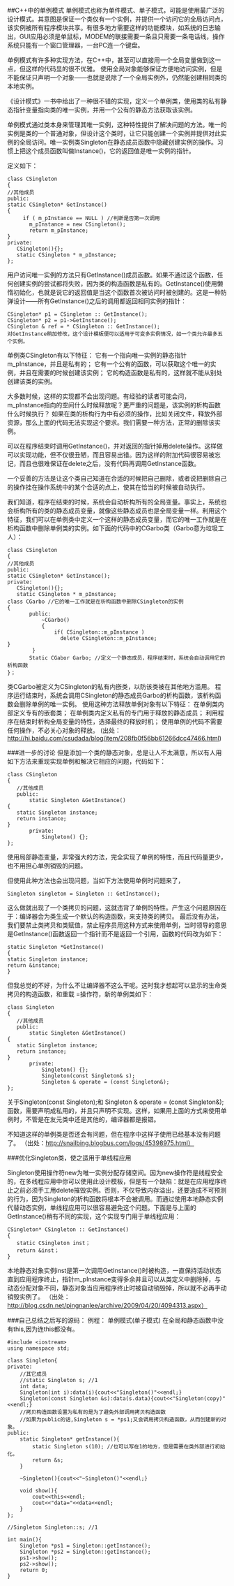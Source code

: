 ##C++中的单例模式
  单例模式也称为单件模式、单子模式，可能是使用最广泛的设计模式。其意图是保证一个类仅有一个实例，并提供一个访问它的全局访问点，该实例被所有程序模块共享。有很多地方需要这样的功能模块，如系统的日志输出，GUI应用必须是单鼠标，MODEM的联接需要一条且只需要一条电话线，操作系统只能有一个窗口管理器，一台PC连一个键盘。
 
单例模式有许多种实现方法，在C++中，甚至可以直接用一个全局变量做到这一点，但这样的代码显的很不优雅。 使用全局对象能够保证方便地访问实例，但是不能保证只声明一个对象——也就是说除了一个全局实例外，仍然能创建相同类的本地实例。

《设计模式》一书中给出了一种很不错的实现，定义一个单例类，使用类的私有静态指针变量指向类的唯一实例，并用一个公有的静态方法获取该实例。

单例模式通过类本身来管理其唯一实例，这种特性提供了解决问题的方法。唯一的实例是类的一个普通对象，但设计这个类时，让它只能创建一个实例并提供对此实例的全局访问。唯一实例类Singleton在静态成员函数中隐藏创建实例的操作。习惯上把这个成员函数叫做Instance()，它的返回值是唯一实例的指针。

定义如下：

	class CSingleton
	{
	//其他成员
	public:
	static CSingleton* GetInstance()
	{
	     if ( m_pInstance == NULL ) //判断是否第一次调用
	       m_pInstance = new CSingleton();
	       return m_pInstance;
	}
	private:
	   CSingleton(){};
	   static CSingleton * m_pInstance;
	};

用户访问唯一实例的方法只有GetInstance()成员函数。如果不通过这个函数，任何创建实例的尝试都将失败，因为类的构造函数是私有的。GetInstance()使用懒惰初始化，也就是说它的返回值是当这个函数首次被访问时被创建的。这是一种防弹设计——所有GetInstance()之后的调用都返回相同实例的指针：

	CSingleton* p1 = CSingleton :: GetInstance();
	CSingleton* p2 = p1->GetInstance();
	CSingleton & ref = * CSingleton :: GetInstance();
	对GetInstance稍加修改，这个设计模板便可以适用于可变多实例情况，如一个类允许最多五个实例。
 
单例类CSingleton有以下特征：
它有一个指向唯一实例的静态指针m_pInstance，并且是私有的；
它有一个公有的函数，可以获取这个唯一的实例，并且在需要的时候创建该实例；
它的构造函数是私有的，这样就不能从别处创建该类的实例。
 
大多数时候，这样的实现都不会出现问题。有经验的读者可能会问，m_pInstance指向的空间什么时候释放呢？更严重的问题是，该实例的析构函数什么时候执行？
如果在类的析构行为中有必须的操作，比如关闭文件，释放外部资源，那么上面的代码无法实现这个要求。我们需要一种方法，正常的删除该实例。

可以在程序结束时调用GetInstance()，并对返回的指针掉用delete操作。这样做可以实现功能，但不仅很丑陋，而且容易出错。因为这样的附加代码很容易被忘记，而且也很难保证在delete之后，没有代码再调用GetInstance函数。

一个妥善的方法是让这个类自己知道在合适的时候把自己删除，或者说把删除自己的操作挂在操作系统中的某个合适的点上，使其在恰当的时候被自动执行。

我们知道，程序在结束的时候，系统会自动析构所有的全局变量。事实上，系统也会析构所有的类的静态成员变量，就像这些静态成员也是全局变量一样。利用这个特征，我们可以在单例类中定义一个这样的静态成员变量，而它的唯一工作就是在析构函数中删除单例类的实例。如下面的代码中的CGarbo类（Garbo意为垃圾工人）：
	
	class CSingleton
	{
	//其他成员
	public:
	static CSingleton* GetInstance();
	private:
	   CSingleton(){};
	   static CSingleton * m_pInstance;
	class CGarbo //它的唯一工作就是在析构函数中删除CSingleton的实例
	{
	       public:
	           ~CGarbo()
	           {
	               if( CSingleton::m_pInstance )
	                 delete CSingleton::m_pInstance;
	}
	        }
	       Static CGabor Garbo; //定义一个静态成员，程序结束时，系统会自动调用它的析构函数
	}；

类CGarbo被定义为CSingleton的私有内嵌类，以防该类被在其他地方滥用。
程序运行结束时，系统会调用CSingleton的静态成员Garbo的析构函数，该析构函数会删除单例的唯一实例。
使用这种方法释放单例对象有以下特征：
	在单例类内部定义专有的嵌套类；
	在单例类内定义私有的专门用于释放的静态成员；
	利用程序在结束时析构全局变量的特性，选择最终的释放时机；
	使用单例的代码不需要任何操作，不必关心对象的释放。
	(出处：http://hi.baidu.com/csudada/blog/item/208fb0f56bb61266dcc47466.html)


###进一步的讨论
但是添加一个类的静态对象，总是让人不太满意，所以有人用如下方法来重现实现单例和解决它相应的问题，代码如下：

	class CSingleton
	{
	   //其他成员
	   public:
	       static Singleton &GetInstance()
	{
	   static Singleton instance;
	   return instance;
	}
	       private:
	           Singleton() {};
	};

使用局部静态变量，非常强大的方法，完全实现了单例的特性，而且代码量更少，也不用担心单例销毁的问题。

但使用此种方法也会出现问题，当如下方法使用单例时问题来了，

	Singleton singleton = Singleton :: GetInstance();

这么做就出现了一个类拷贝的问题，这就违背了单例的特性。产生这个问题原因在于：编译器会为类生成一个默认的构造函数，来支持类的拷贝。
最后没有办法，我们要禁止类拷贝和类赋值，禁止程序员用这种方式来使用单例，当时领导的意思是GetInstance()函数返回一个指针而不是返回一个引用，函数的代码改为如下：

	static Singleton *GetInstance()
	{
	static Singleton instance;
	return &instance;
	}

但我总觉的不好，为什么不让编译器不这么干呢。这时我才想起可以显示的生命类拷贝的构造函数，和重载 =操作符，新的单例类如下：

	class Singleton
	{
	   //其他成员
	   public:
	       static Singleton &GetInstance()
	{
	   static Singleton instance;
	   return instance;
	}
	       private:
	           Singleton() {};
	           Singleton(const Singleton& s);
	           Singleton & operate = (const Singleton&);
	};

关于Singleton(const Singleton);和 Singleton & operate = (const Singleton&);函数，需要声明成私用的，并且只声明不实现。这样，如果用上面的方式来使用单例时，不管是在友元类中还是其他的，编译器都是报错。

不知道这样的单例类是否还会有问题，但在程序中这样子使用已经基本没有问题了。
（出处：http://snailbing.blogbus.com/logs/45398975.html）


###优化Singleton类，使之适用于单线程应用

Singleton使用操作符new为唯一实例分配存储空间。因为new操作符是线程安全的，在多线程应用中你可以使用此设计模板，但是有一个缺陷：就是在应用程序终止之前必须手工用delete摧毁实例。否则，不仅导致内存溢出，还要造成不可预测的行为，因为Singleton的析构函数将根本不会被调用。而通过使用本地静态实例代替动态实例，单线程应用可以很容易避免这个问题。下面是与上面的GetInstance()稍有不同的实现，这个实现专门用于单线程应用：

	CSingleton* CSingleton :: GetInstance()
	{
	   static CSingleton inst；
	   return &inst；
	}

本地静态对象实例inst是第一次调用GetInstance()时被构造，一直保持活动状态直到应用程序终止，指针m_pInstance变得多余并且可以从类定义中删除掉，与动态分配对象不同，静态对象当应用程序终止时被自动销毁掉，所以就不必再手动销毁实例了。
（出处：http://blog.csdn.net/pingnanlee/archive/2009/04/20/4094313.aspx）


###自己总结之后写的源码：
例程：
 单例模式(单子模式)
在全局和静态函数中没有this,因为连this都没有。

	#include <iostream>
	using namespace std;
	
	class Singleton{
	private:
		//其它成员
		//static Singleton s; //1
		int data;
		Singleton(int i):data(i){cout<<"Singleton()"<<endl;}
		Singleton(const Singleton &s):data(s.data){cout<<"Singleton(copy)"<<endl;}
		//拷贝构造函数设置为私有的是为了避免外部调用拷贝构造函数
		//如果为public的话,Singleton s = *ps1;又会调用拷贝构造函数，从而创建新的对象。
	public:
		static Singleton* getInstance(){
			static Singleton s(10); //也可以写在1的地方，但是需要在类外部进行初始化。
			return &s;
		}
	
		~Singleton(){cout<<"~Singleton()"<<endl;}
	
		void show(){
			cout<<this<<endl;
			cout<<"data="<<data<<endl;
		}
	};
	
	//Singleton Singleton::s; //1
	
	int main(){
		Singleton *ps1 = Singleton::getInstance();
		Singleton *ps2 = Singleton::getInstance();
		ps1->show();
		ps2->show();
		return 0;
	}
